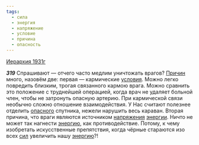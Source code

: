 ```yaml
---
tags:
  - сила
  - энергия
  - напряжение
  - условие
  - причина
  - опасность
---
```


[Иерархия 1931г](/agni/1931)

___319___
Спрашивают — отчего часто медлим уничтожать врагов? [Причин](/tag/#причина) много, назовём две: первая — кармические [условия](/tag/#условие). Можно легко повредить близким, трогая связанного кармою врага. Можно сравнить это положение с труднейшей операцией, когда врач не удаляет больной член, чтобы не затронуть опасную артерию. При кармической связи необычно сложно отношение взаимодействия. У Нас считают полезнее отделить [опасного](/tag/#опасность) спутника, нежели нарушить весь караван. Вторая причина, что враги являются источником [напряжения](/tag/#напряжение) [энергии](/tag/#энергия). Ничто не может так нагнести [энергию](/tag/#энергия), как противодействие. Потому, к чему изобретать искусственные препятствия, когда чёрные стараются изо всех [сил](/tag/#сила) увеличить нашу [энергию](/tag/#энергия)?!   

